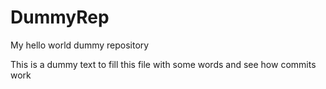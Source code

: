 # DummyRep
My hello world dummy repository

This is a dummy text to fill this file with some words and see how commits work
